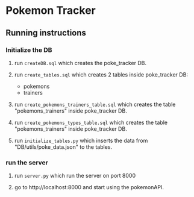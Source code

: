 # Pokemon Tracker

## Running instructions

### Initialize the DB

1. run `createDB.sql`
   which creates the poke_tracker DB.

2. run `create_tables.sql`
   which creates 2 tables inside poke_tracker DB:

   - pokemons
   - trainers

3. run `create_pokemons_trainers_table.sql`
   which creates the table "pokemons_trainers" inside poke_tracker DB.

4. run `create_pokemons_types_table.sql`
   which creates the table "pokemons_trainers" inside poke_tracker DB.

5. run `initialize_tables.py`
   which inserts the data from "DB/utils/poke_data.json" to the tables.

### run the server

1. run `server.py`
   which run the server on port 8000

2. go to http://localhost:8000 and start using the pokemonAPI.
